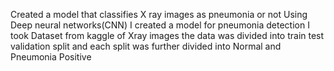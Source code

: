 Created a model that classifies X ray images as pneumonia or not 
Using Deep neural networks(CNN) I created a model for pneumonia detection 
I took Dataset from kaggle of Xray images the data was divided into train test validation split and each split was further divided into Normal and Pneumonia Positive

